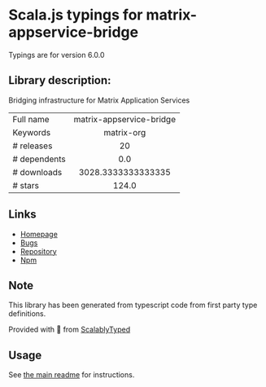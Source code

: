 
# Scala.js typings for matrix-appservice-bridge

Typings are for version 6.0.0

## Library description:
Bridging infrastructure for Matrix Application Services

|                    |                 |
| ------------------ | :-------------: |
| Full name          | matrix-appservice-bridge |
| Keywords           | matrix-org |
| # releases         | 20 |
| # dependents       | 0.0 |
| # downloads        | 3028.3333333333335 |
| # stars            | 124.0 |

## Links
- [Homepage](https://github.com/matrix-org/matrix-appservice-bridge#readme)
- [Bugs](https://github.com/matrix-org/matrix-appservice-bridge/issues)
- [Repository](https://github.com/matrix-org/matrix-appservice-bridge)
- [Npm](https://www.npmjs.com/package/matrix-appservice-bridge)
    


## Note
This library has been generated from typescript code from first party type definitions.

Provided with :purple_heart: from [ScalablyTyped](https://github.com/oyvindberg/ScalablyTyped)

## Usage
See [the main readme](../../readme.md) for instructions.


